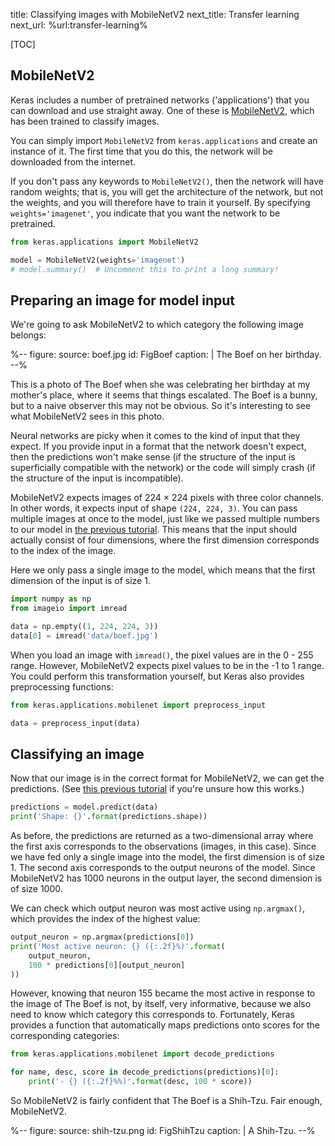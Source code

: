 title: Classifying images with MobileNetV2
next_title: Transfer learning
next_url: %url:transfer-learning%

[TOC]


## MobileNetV2

Keras includes a number of pretrained networks ('applications') that you can download and use straight away. One of these is [MobileNetV2](https://keras.io/api/applications/mobilenet/), which has been trained to classify images.

You can simply import `MobileNetV2` from `keras.applications` and create an instance of it. The first time that you do this, the network will be downloaded from the internet.

If you don't pass any keywords to `MobileNetV2()`, then the network will have random weights; that is, you will get the architecture of the network, but not the weights, and you will therefore have to train it yourself. By specifying `weights='imagenet'`, you indicate that you want the network to be pretrained.

```python
from keras.applications import MobileNetV2

model = MobileNetV2(weights='imagenet')
# model.summary()  # Uncomment this to print a long summary!
```


## Preparing an image for model input

We're going to ask MobileNetV2 to which category the following image belongs:

%--
figure:
    source: boef.jpg
    id: FigBoef
    caption: |
        The Boef on her birthday.
--%

This is a photo of The Boef when she was celebrating her birthday at my mother's place, where it seems that things escalated. The Boef is a bunny, but to a naive observer this may not be obvious. So it's interesting to see what MobileNetV2 sees in this photo.

Neural networks are picky when it comes to the kind of input that they expect. If you provide input in a format that the network doesn't expect, then the predictions won't make sense (if the structure of the input is superficially compatible with the network) or the code will simply crash (if the structure of the input is incompatible).

MobileNetV2 expects images of 224 × 224 pixels with three color channels. In other words, it expects input of shape `(224, 224, 3)`. You can pass multiple images at once to the model, just like we passed multiple numbers to our model in [the previous tutorial](%link:basics%). This means that the input should actually consist of four dimensions, where the first dimension corresponds to the index of the image.

Here we only pass a single image to the model, which means that the first dimension of the input is of size 1.

```python
import numpy as np
from imageio import imread

data = np.empty((1, 224, 224, 3))
data[0] = imread('data/boef.jpg')
```

When you load an image with `imread()`, the pixel values are in the 0 - 255 range. However, MobileNetV2 expects pixel values to be in the -1 to 1 range. You could perform this transformation yourself, but Keras also provides preprocessing functions:

```python
from keras.applications.mobilenet import preprocess_input

data = preprocess_input(data)
```


## Classifying an image

Now that our image is in the correct format for MobileNetV2, we can get the predictions. (See [this previous tutorial](%link:basics%) if you're unsure how this works.)

```python
predictions = model.predict(data)
print('Shape: {}'.format(predictions.shape))
```

As before, the predictions are returned as a two-dimensional array where the first axis corresponds to the observations (images, in this case). Since we have fed only a single image into the model, the first dimension is of size 1. The second axis corresponds to the output neurons of the model. Since MobileNetV2 has 1000 neurons in the output layer, the second dimension is of size 1000.

We can check which output neuron was most active using `np.argmax()`, which provides the index of the highest value:

```python
output_neuron = np.argmax(predictions[0])
print('Most active neuron: {} ({:.2f}%)'.format(
    output_neuron,
    100 * predictions[0][output_neuron]
))
```

However, knowing that neuron 155 became the most active in response to the image of The Boef is not, by itself, very informative, because we also need to know which category this corresponds to. Fortunately, Keras provides a function that automatically maps predictions onto scores for the corresponding categories:

```python
from keras.applications.mobilenet import decode_predictions

for name, desc, score in decode_predictions(predictions)[0]:
    print('- {} ({:.2f}%%)'.format(desc, 100 * score))
```

So MobileNetV2 is fairly confident that The Boef is a Shih-Tzu. Fair enough, MobileNetV2.

%--
figure:
    source: shih-tzu.png
    id: FigShihTzu
    caption: |
        A Shih-Tzu.
--%
